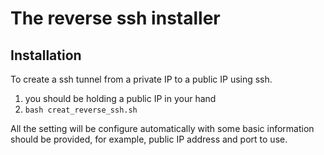 # The reverse ssh installer

## Installation
To create a ssh tunnel from a private IP to a public IP using ssh.  
1. you should be holding a public IP in your hand
1. `bash creat_reverse_ssh.sh`  

All the setting will be configure automatically with some basic information should be provided, for example, public IP address and port to use.